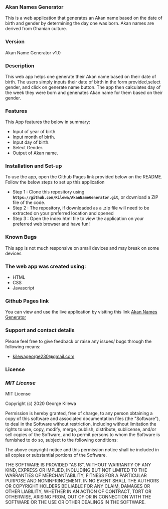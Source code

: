 ### Akan Names Generator
This is a web application that generates an Akan
name based on the date of birth and gender by determining the day one was born. Akan names are derived from Ghanian culture.
### Version
 Akan Name Generator v1.0

### Description
   This web app helps one generate their Akan name based on their date of birth. The users simply inputs their date of birth 
   in the form provided,select gender, and click on generate name button. The app then calculates day of the week they were born
   and genenates Akan name for them based on their gender.
### Features
This App features the below in summary:
* Input of year of birth.
* Input month of birth.
* Input day of birth.
* Select Gender.
* Output of Akan name.

### Installation and Set-up
To use the app, open the Github Pages link provided below on the README.
Follow the below steps to set up this application
* Step 1 : Clone this repository using **`https://github.com/Kilewa/AkanNameGenerator.git`**, or download a ZIP file of the code.
* Step 2 : The repository, if downloaded as a .zip file will need to be extracted on your preferred location and opened
* Step 3 : Open the index.html file to view the application on your preferred web browser and have fun!

### Known Bugs
  This app is not much responsive on small devices and may break on some devices
  
### The web app was created using:
* HTML  
* CSS
* Javascript  

### Github Pages link
You can view and use the live application by visiting this link   [Akan Names Generator](kilewa.github.io/akannamegenerator/)

### Support and contact details
Please feel free to give feedback or raise any issues/ bugs through the following means:
* kilewageorge230@gmail.com

### License
### *MIT License*
 MIT License

Copyright (c) 2020 George Kilewa

Permission is hereby granted, free of charge, to any person obtaining a copy
of this software and associated documentation files (the "Software"), to deal
in the Software without restriction, including without limitation the rights
to use, copy, modify, merge, publish, distribute, sublicense, and/or sell
copies of the Software, and to permit persons to whom the Software is
furnished to do so, subject to the following conditions:

The above copyright notice and this permission notice shall be included in all
copies or substantial portions of the Software.

THE SOFTWARE IS PROVIDED "AS IS", WITHOUT WARRANTY OF ANY KIND, EXPRESS OR
IMPLIED, INCLUDING BUT NOT LIMITED TO THE WARRANTIES OF MERCHANTABILITY,
FITNESS FOR A PARTICULAR PURPOSE AND NONINFRINGEMENT. IN NO EVENT SHALL THE
AUTHORS OR COPYRIGHT HOLDERS BE LIABLE FOR ANY CLAIM, DAMAGES OR OTHER
LIABILITY, WHETHER IN AN ACTION OF CONTRACT, TORT OR OTHERWISE, ARISING FROM,
OUT OF OR IN CONNECTION WITH THE SOFTWARE OR THE USE OR OTHER DEALINGS IN THE
SOFTWARE.
  
